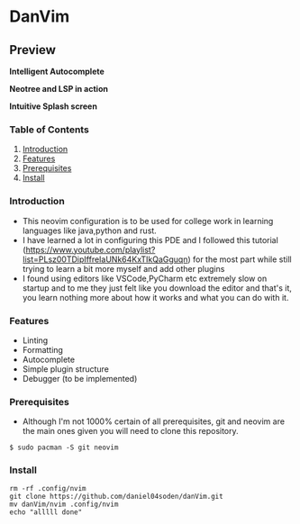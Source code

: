 # DanVim


## Preview

**Intelligent Autocomplete**

**Neotree and LSP in action**

**Intuitive Splash screen**

### Table of Contents
1. [Introduction](#introduction)
2. [Features](#features)
3. [Prerequisites](#prerequisites)
4. [Install](#install)
### Introduction

- This neovim configuration is to be used for college work in learning languages like java,python and rust.
- I have learned a lot in configuring this PDE and I followed this tutorial (https://www.youtube.com/playlist?list=PLsz00TDipIffreIaUNk64KxTIkQaGguqn) for the most part while still trying to learn a bit more myself and add other plugins
- I found using editors like VSCode,PyCharm etc extremely slow on startup and to me they just felt like you download the editor and that's it, you learn nothing more about how it works and what you can do with it.

### Features 

- Linting
- Formatting
- Autocomplete
- Simple plugin structure
- Debugger (to be implemented)

### Prerequisites 
- Although I'm not 1000% certain of all prerequisites, git and neovim are the main ones given you will need to clone this repository. 
```
$ sudo pacman -S git neovim 
```

### Install

```
rm -rf .config/nvim
git clone https://github.com/daniel04soden/danVim.git
mv danVim/nvim .config/nvim
echo "alllll done"
```
